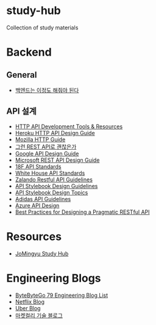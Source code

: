 # study-hub
Collection of study materials

# Backend

## General
* [백엔드는 이정도 해줘야 된다](https://velog.io/@city7310/%EB%B0%B1%EC%97%94%EB%93%9C%EA%B0%80-%EC%9D%B4%EC%A0%95%EB%8F%84%EB%8A%94-%ED%95%B4%EC%A4%98%EC%95%BC-%ED%95%A8-1.-%EC%BB%A8%ED%85%90%EC%B8%A0%EC%9D%98-%EB%8F%99%EA%B8%B0%EC%99%80-%EA%B0%9C%EC%9A%94)

## API 설계
* [HTTP API Development Tools & Resources](https://github.com/yosriady/awesome-api-devtools#api-frameworks)
* [Heroku HTTP API Design Guide](https://geemus.gitbooks.io/http-api-design/content/en/)
* [Mozilla HTTP Guide](https://developer.mozilla.org/ko/docs/Web/HTTP/Overview)
* [그런 REST API로 괜찮은가](https://slides.com/eungjun/rest)
* [Google API Design Guide](https://cloud.google.com/apis/design?hl=ko)
* [Microsoft REST API Design Guide](https://github.com/Microsoft/api-guidelines/blob/master/Guidelines.md)
* [18F API Standards](https://github.com/18f/api-standards)
* [White House API Standards](https://github.com/whitehouse/api-standards#responses)
* [Zalando Restful API Guidelines](https://opensource.zalando.com/restful-api-guidelines/)
* [API Stylebook Design Guidelines](https://apistylebook.com/design/guidelines/)
* [API Stylebook Design Topics](https://apistylebook.com/design/topics/)
* [Adidas API Guidelines]([https://apistylebook.com/design/topics/](https://adidas.gitbook.io/api-guidelines/general-guidelines/general-guidelines))
* [Azure API Design](https://learn.microsoft.com/en-us/azure/architecture/best-practices/api-design)
* [Best Practices for Designing a Pragmatic RESTful API](https://www.vinaysahni.com/best-practices-for-a-pragmatic-restful-api)

# Resources
* [JoMingyu Study Hub](https://github.com/JoMingyu/Lets-Study)

# Engineering Blogs
* [ByteByteGo 79 Engineering Blog List](https://blog.bytebytego.com/p/79-engineering-blogs-to-level-up)
* [Netflix Blog](https://netflixtechblog.com/)
* [Uber Blog](https://www.uber.com/ko-KR/blog/seoul/engineering/)
* [마켓컬리 기술 블로그](https://helloworld.kurly.com/blog/spring-rest-docs-guide/)
